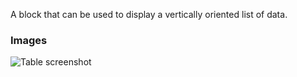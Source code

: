A block that can be used to display a vertically oriented list of data.

### Images

![Table screenshot](https://gitlab.com/appsemble/appsemble/-/raw/0.32.1-test.15/config/assets/list.png)
